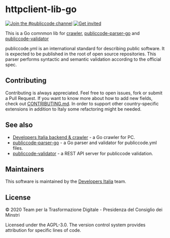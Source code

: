 # httpclient-lib-go

[![Join the #publiccode channel](https://img.shields.io/badge/Slack%20channel-%23publiccode-blue.svg?logo=slack)](https://developersitalia.slack.com/messages/CAM3F785T)
[![Get invited](https://slack.developers.italia.it/badge.svg)](https://slack.developers.italia.it/)

This is a Go comnmon lib for [crawler](https://github.com/italia/developers-italia-backend), [publiccode-parser-go](https://github.com/italia/publiccode-parser-go) and [publiccode-validator](https://github.com/italia/publiccode-validator)

publiccode.yml is an international standard for describing public software. It is expected to be published in the root of open source repositories. This parser performs syntactic and semantic validation according to the official spec.

## Contributing

Contributing is always appreciated.
Feel free to open issues, fork or submit a Pull Request.
If you want to know more about how to add new fields, check out [CONTRIBUTING.md](CONTRIBUTING.md). In order to support other country-specific extensions in addition to Italy some refactoring might be needed.

## See also

* [Developers Italia backend & crawler](https://github.com/italia/developers-italia-backend) - a Go crawler for PC.
* [publiccode-parser-go](https://github.com/italia/publiccode-parser-go) - a Go parser and validator for publiccode.yml files.
* [publiccode-validator](https://github.com/italia/publiccode-validator) - a REST API server for publiccode validation.

## Maintainers

This software is maintained by the [Developers Italia](https://developers.italia.it/) team.

## License

© 2020 Team per la Trasformazione Digitale - Presidenza del Consiglio dei Minstri

Licensed under the AGPL-3.0.
The version control system provides attribution for specific lines of code.
